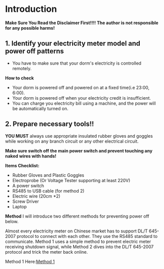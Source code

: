 # Introduction

**Make Sure You Read the Disclaimer First!!!! The author is not responsible for any possible harms!**

## 1. Identify your electricity meter model and power off patterns
* You have to make sure that your dorm's electricity is controlled remotely.

**How to check**

* Your dorm is powered off and powered on at a fixed time(i.e 23:00, 6:00).
* Your dorm is powered off when your electricity credit is insufficient.
* You can charge you electricity bill using a machine, and the power will be automatically turned on.

## 2. Prepare necessary tools!!
**YOU MUST** always use appropriate insulated rubber gloves and goggles while working on any branch circuit or any other electrical circuit.

**Make sure switch off the main power switch and prevent touching any naked wires with hands!**

**Items Checklist:**
* Rubber Gloves and Plastic Goggles
* Electroprobe (Or Voltage Tester supporting at least 220V)
* A power switch
* RS485 to USB cable (for method 2)
* Electric wire (20cm *2)
* Screw Driver
* Laptop
 
**Method**
I will introduce two different methods for preventing power off below. 

Almost every electricity meter on Chinese market has to support DL/T 645-2007 protocol to connect with each other. They use the RS485 standard to communicate.
Method 1 uses a simple method to prevent electric meter receiving shutdown signal, while Method 2 dives into the DL/T 645-2007 protocol and trick the meter back online.

Method 1 Here:[Method 1](Method1.md)
